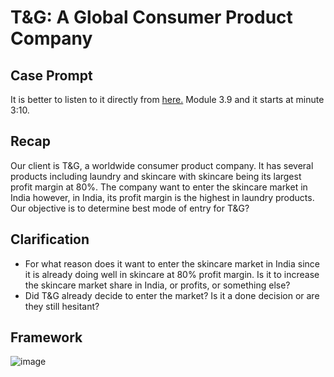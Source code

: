 # T&G: A Global Consumer Product Company

## Case Prompt

It is better to listen to it directly from <a href = "https://hackingthecaseinterview.thinkific.com/courses/take/consulting/lessons/6142590-3-9-practice"> here.</a>
Module 3.9 and it starts at minute 3:10.

## Recap

Our client is T&G, a worldwide consumer product company. It has several products including laundry and skincare with skincare being its largest profit margin at 80%.
The company want to enter the skincare market in India however, in India, its profit margin is the highest in laundry products.
Our objective is to determine best mode of entry for T&G?

## Clarification
<ul>
  <li> For what reason does it want to enter the skincare market in India since it is already doing well in skincare at 80% profit margin.
    Is it to increase the skincare market share in India, or profits, or something else? </li>
  <li> Did T&G already decide to enter the market? Is it a done decision or are they still hesitant? </li>
</ul>

## Framework

![image](https://user-images.githubusercontent.com/47666430/158437378-d202d808-7015-4a64-ac19-ec530b2454a6.png)
